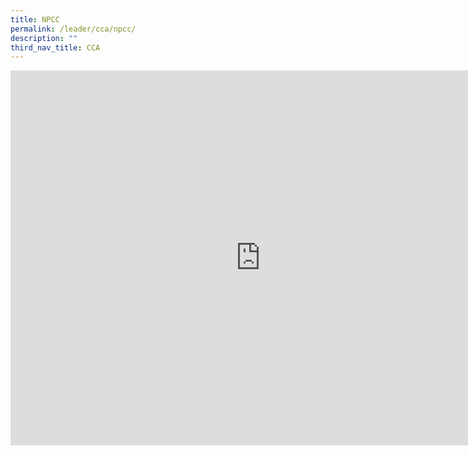 ```yaml
---
title: NPCC
permalink: /leader/cca/npcc/
description: ""
third_nav_title: CCA
---
```

<iframe allowfullscreen="true" height="600" width="800" frameborder="0" src="https://docs.google.com/presentation/d/e/2PACX-1vRhiE-bnR2r2AdJpTaXhOJ9VRy4TyzZhmj4QnGnVzBhH7AMCCYW5O6GfVmAmL_ZENrmgd3m7Ukb5QLF/embed?start=false&amp;loop=false&amp;delayms=5000"></iframe>